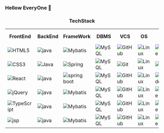 ### Hellow EveryOne 👋

<div align="center">
	<h3>TechStack</h3>
	<table width="100%">
		<th>FrontEnd</th>
		<th>BackEnd</th>
		<th>FrameWork</th>
		<th>DBMS</th>
		<th>VCS</th>
		<th>OS</th>
		<th>IDE</th>
		<th>Cloud & Server</th>
		<th>BUILD & DEPLOY</th>
		<tr>
   			<td><img alt="HTML5" src="https://img.shields.io/badge/HTML5-E34F26?style=flat&logo=HTML5&logoColor=white" /></td>
			<td><img alt="java" src="https://img.shields.io/badge/Java-CC0000?style=flat-square&logo=OpenJDK&logoColor=white"/></td>
			<td><img alt="Mybatis" src="https://img.shields.io/badge/Mybatis-000000?style=flat-square&logo=Fluentd&logoColor=white" /></td>
   			<td><img alt="MySQL" src="https://img.shields.io/badge/MySQL-4479A1?style=flat&logo=mysql&logoColor=white"/></td>
			<td><img alt="GitHub" src="https://img.shields.io/badge/GitHub-181717?style=flat-square&logo=GitHub&logoColor=white" /></td>
			<td><img alt="Linux" src="https://img.shields.io/badge/Linux-FCC624?style=flat&logo=linux&logoColor=white" /></td>
			<td><img alt="Eclipse" src="https://img.shields.io/badge/Eclipse IDE-2C2255?style=flat&logo=eclipseide&logoColor=white" /></td>
			<td><img alt="NaverCloud" src="https://img.shields.io/badge/NaverCloud-03C75A?style=flat&logo=naver&logoColor=white" /></td>
			<td><img alt="Gradle" src="https://img.shields.io/badge/Gradle-02303A?style=flat&logo=gradle&logoColor=white" /></td>
		</tr>
   		<tr>
   			<td><img alt="CSS3" src="https://img.shields.io/badge/CSS3-1572B6?style=flat&logo=CSS3&logoColor=white" /></td>
			<td><img alt="Java" src="https://img.shields.io/badge/Java-CC0000?style=flat-square&logo=OpenJDK&logoColor=white"/></td>
			<td><img alt="Spring" src="https://img.shields.io/badge/Spring-6DB33F?style=flat&logo=spring&logoColor=white"/></td>
   			<td><img alt="MySQL" src="https://img.shields.io/badge/MySQL-4479A1?style=flat&logo=mysql&logoColor=white"/></td>
			<td><img alt="Git" src="https://img.shields.io/badge/Git-F05032?style=flat&logo=git&logoColor=white" /></td>
			<td><img alt="Linux" src="https://img.shields.io/badge/Linux-FCC624?style=flat&logo=linux&logoColor=white" /></td>
			<td><img alt="Intellij" src="https://img.shields.io/badge/Intellij IDEA-000000?style=flat&logo=intellijidea&logoColor=white" /></td>
			<td><img alt="tomcat" src="https://img.shields.io/badge/Apache_Tomcat-F8DC75?style=flat-square&logo=Apache-Tomcat&logoColor=white" /></td>
			<td><img alt="Gradle" src="https://img.shields.io/badge/Gradle-02303A?style=flat&logo=gradle&logoColor=white" /></td>
		</tr>
   		<tr>
   			<td><img alt="React" src="https://img.shields.io/badge/React-61DAFB?style=flat&logo=React&logoColor=white"/></td>
			<td><img alt="java" src="https://img.shields.io/badge/Java-CC0000?style=flat-square&logo=OpenJDK&logoColor=white"/></td>
			<td><img alt="spring boot" src="https://img.shields.io/badge/Spring_Boot-6DB33F?style=flat-square&logo=Spring-Boot&logoColor=white" /></td>
   			<td><img alt="MySQL" src="https://img.shields.io/badge/MySQL-4479A1?style=flat&logo=mysql&logoColor=white"/></td>
			<td><img alt="GitHub" src="https://img.shields.io/badge/GitHub-181717?style=flat-square&logo=GitHub&logoColor=white" /></td>
			<td><img alt="Linux" src="https://img.shields.io/badge/Linux-FCC624?style=flat&logo=linux&logoColor=white" /></td>
			<td><img alt="VSCode" src="https://img.shields.io/badge/VSCode-007ACC?style=flat-square&logo=Visual-Studio-Code&logoColor=white" /></td>
			<td><img alt="NaverCloud" src="https://img.shields.io/badge/NaverCloud-03C75A?style=flat&logo=naver&logoColor=white" /></td>
			<td><img alt="Gradle" src="https://img.shields.io/badge/Gradle-02303A?style=flat&logo=gradle&logoColor=white" /></td>
		</tr>
   		<tr>
   			<td><img alt="jQuery" src="https://img.shields.io/badge/jQuery-0769AD?style=flat&logo=jquery&logoColor=white"/></td>
			<td><img alt="java" src="https://img.shields.io/badge/Java-CC0000?style=flat-square&logo=OpenJDK&logoColor=white"/></td>
			<td><img alt="Mybatis" src="https://img.shields.io/badge/Mybatis-000000?style=flat-square&logo=Fluentd&logoColor=white" /></td>
   			<td><img alt="MySQL" src="https://img.shields.io/badge/MySQL-4479A1?style=flat&logo=mysql&logoColor=white"/></td>
			<td><img alt="GitHub" src="https://img.shields.io/badge/GitHub-181717?style=flat-square&logo=GitHub&logoColor=white" /></td>
			<td><img alt="Linux" src="https://img.shields.io/badge/Linux-FCC624?style=flat&logo=linux&logoColor=white" /></td>
			<td><img alt="Eclipse" src="https://img.shields.io/badge/Eclipse IDE-2C2255?style=flat&logo=eclipseide&logoColor=white" /></td>
			<td><img alt="NaverCloud" src="https://img.shields.io/badge/NaverCloud-03C75A?style=flat&logo=naver&logoColor=white" /></td>
			<td><img alt="Gradle" src="https://img.shields.io/badge/Gradle-02303A?style=flat&logo=gradle&logoColor=white" /></td>
		</tr>
   		<tr>
   			<td><img alt="TypeScript" src="https://img.shields.io/badge/TypeScript-3178C6?style=flat&logo=typescript&logoColor=white"/></td>
			<td><img alt="java" src="https://img.shields.io/badge/Java-CC0000?style=flat-square&logo=OpenJDK&logoColor=white"/></td>
			<td><img alt="Mybatis" src="https://img.shields.io/badge/Mybatis-000000?style=flat-square&logo=Fluentd&logoColor=white" /></td>
   			<td><img alt="MySQL" src="https://img.shields.io/badge/MySQL-4479A1?style=flat&logo=mysql&logoColor=white"/></td>
			<td><img alt="GitHub" src="https://img.shields.io/badge/GitHub-181717?style=flat-square&logo=GitHub&logoColor=white" /></td>
			<td><img alt="Linux" src="https://img.shields.io/badge/Linux-FCC624?style=flat&logo=linux&logoColor=white" /></td>
			<td><img alt="Eclipse" src="https://img.shields.io/badge/Eclipse IDE-2C2255?style=flat&logo=eclipseide&logoColor=white" /></td>
			<td><img alt="NaverCloud" src="https://img.shields.io/badge/NaverCloud-03C75A?style=flat&logo=naver&logoColor=white" /></td>
			<td><img alt="Gradle" src="https://img.shields.io/badge/Gradle-02303A?style=flat&logo=gradle&logoColor=white" /></td>
		 </tr>
		 <tr>
   			<td><img alt="jsp" src="https://img.shields.io/badge/JSP-FFFFFF?style=flat&logo=OpenJDK&logoColor=black"/></td>
			<td><img alt="java" src="https://img.shields.io/badge/Java-CC0000?style=flat-square&logo=OpenJDK&logoColor=white"/></td>
			<td><img alt="Mybatis" src="https://img.shields.io/badge/Mybatis-000000?style=flat-square&logo=Fluentd&logoColor=white" /></td>
   			<td><img alt="MySQL" src="https://img.shields.io/badge/MySQL-4479A1?style=flat&logo=mysql&logoColor=white"/></td>
			<td><img alt="GitHub" src="https://img.shields.io/badge/GitHub-181717?style=flat-square&logo=GitHub&logoColor=white" /></td>
			<td><img alt="Linux" src="https://img.shields.io/badge/Linux-FCC624?style=flat&logo=linux&logoColor=white" /></td>
			<td><img alt="Eclipse" src="https://img.shields.io/badge/Eclipse IDE-2C2255?style=flat&logo=eclipseide&logoColor=white" /></td>
			<td><img alt="NaverCloud" src="https://img.shields.io/badge/NaverCloud-03C75A?style=flat&logo=naver&logoColor=white" /></td>
			<td><img alt="Gradle" src="https://img.shields.io/badge/Gradle-02303A?style=flat&logo=gradle&logoColor=white" /></td>
		 </tr>
	
	
 				
				
    				
	
	
	
	




	
	
	
	
	
	
	
	
</table>
</div>
